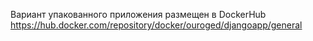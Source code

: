 Вариант упакованного приложения размещен в DockerHub https://hub.docker.com/repository/docker/ouroged/djangoapp/general
